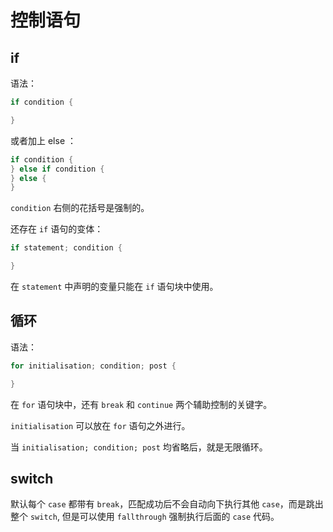 # 控制语句

## if

语法：

```go
if condition {

}
```

或者加上 else ：

```go
if condition {  
} else if condition {
} else {
}
```

`condition` 右侧的花括号是强制的。

还存在 `if` 语句的变体：

```go
if statement; condition {

}
```

在 `statement` 中声明的变量只能在 `if` 语句块中使用。

## 循环

语法：

```go
for initialisation; condition; post {

}
```

在 `for` 语句块中，还有 `break` 和 `continue` 两个辅助控制的关键字。

`initialisation` 可以放在 `for` 语句之外进行。

当 `initialisation; condition; post` 均省略后，就是无限循环。

## switch

默认每个 `case` 都带有 `break`，匹配成功后不会自动向下执行其他 `case`，而是跳出整个 `switch`, 但是可以使用 `fallthrough` 强制执行后面的 `case` 代码。
